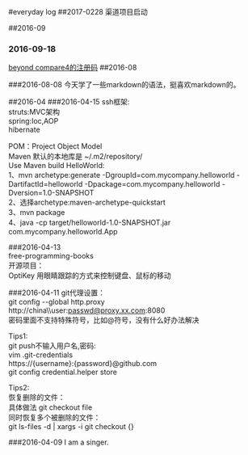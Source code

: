 #everyday log
##2017-0228
渠道项目启动

##2016-09
### 2016-09-18  
[beyond compare4的注册码](http://www.voidcn.com/blog/rznice/article/p-4872354.html)
##2016-08

###2016-08-08
今天学了一些markdown的语法，挺喜欢markdown的。

##2016-04
###2016-04-15
ssh框架:  
struts:MVC架构  
spring:Ioc,AOP  
hibernate  

POM：Project Object Model  
Maven 默认的本地库是 ~/.m2/repository/  
Use Maven build HelloWorld:  
1、mvn archetype:generate -DgroupId=com.mycompany.helloworld -DartifactId=helloworld -Dpackage=com.mycompany.helloworld -Dversion=1.0-SNAPSHOT  
2、选择archetype:maven-archetype-quickstart   
3、mvn package  
4、java -cp target/helloworld-1.0-SNAPSHOT.jar com.mycompany.helloworld.App  


###2016-04-13  
free-programming-books  
开源项目：  
OptiKey 用眼睛跟踪的方式来控制键盘、鼠标的移动  

###2016-04-11
git代理设置：  
git config --global http.proxy http://china\\\user:passwd@proxy.xx.com:8080  
密码里面不支持特殊符号，比如@符号，没有什么好办法解决  

Tips1:  
git push不输入用户名,密码:  
vim .git-credentials  
https://{username}:{password}@github.com  
git config credential.helper store   

Tips2:  
恢复删除的文件：  
具体做法 git checkout file   
同时恢复多个被删除的文件：  
git ls-files -d | xargs -i git checkout {}  



###2016-04-09
I am a singer.







